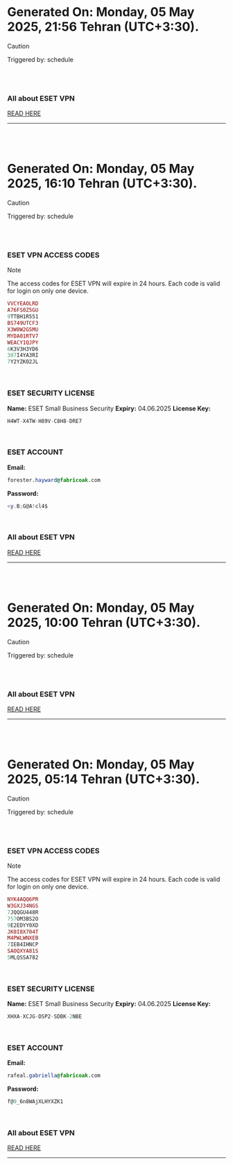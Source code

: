 # Generated On: Monday, 05 May 2025, 21:56 Tehran (UTC+3:30).

> [!CAUTION]
> Triggered by: schedule

<br><br>

### All about ESET VPN

[READ HERE](https://t.me/F_NiREvil/2113)

---

<br><br>

# Generated On: Monday, 05 May 2025, 16:10 Tehran (UTC+3:30).

> [!CAUTION]
> Triggered by: schedule

<br><br>

### ESET VPN ACCESS CODES

> [!NOTE]
> The access codes for ESET VPN will expire in 24 hours.
> Each code is valid for login on only one device.

```ruby
VVCYEAOLRD
A76FS0Z5GU
9TTBH1R551
BS749UTCF3
X3W0W2G5MU
MYDA01RTV7
WEACY1QJPY
6K3V3H3YD6
307I4YA3RI
7Y2YZKO2JL
```

<br>

### ESET SECURITY LICENSE

**Name:** ESET Small Business Security
**Expiry:** 04.06.2025
**License Key:**

```POV-Ray SDL
H4WT-X4TW-H89V-C8H8-DRE7
```

<br>

### ESET ACCOUNT

**Email:**

```CSS
forester.hayward@fabricoak.com
```

**Password:**

```POV-Ray SDL
<y.B;G@A!cl4$
```

<br>

### All about ESET VPN

[READ HERE](https://t.me/F_NiREvil/2113)

---

<br><br>

# Generated On: Monday, 05 May 2025, 10:00 Tehran (UTC+3:30).

> [!CAUTION]
> Triggered by: schedule

<br><br>

### All about ESET VPN

[READ HERE](https://t.me/F_NiREvil/2113)

---

<br><br>

# Generated On: Monday, 05 May 2025, 05:14 Tehran (UTC+3:30).

> [!CAUTION]
> Triggered by: schedule

<br><br>

### ESET VPN ACCESS CODES

> [!NOTE]
> The access codes for ESET VPN will expire in 24 hours.
> Each code is valid for login on only one device.

```ruby
NYK4AQQ6PR
W3GXJ34NGS
7JQQGU448R
757OM3BS2O
9E2EDYY0XD
JK0I8X704T
M4PWLWNXEB
7IEB4IHNCP
SAOQXYA81S
5MLQSSA782
```

<br>

### ESET SECURITY LICENSE

**Name:** ESET Small Business Security
**Expiry:** 04.06.2025
**License Key:**

```POV-Ray SDL
XHXA-XCJG-DSP2-SDBK-2NBE
```

<br>

### ESET ACCOUNT

**Email:**

```CSS
rafeal.gabriella@fabricoak.com
```

**Password:**

```POV-Ray SDL
f@9_6n8WAjXLHYXZK1
```

<br>

### All about ESET VPN

[READ HERE](https://t.me/F_NiREvil/2113)

---

<br><br>

